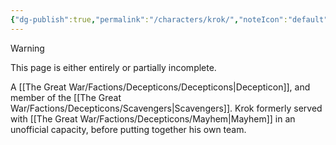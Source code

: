 ```yaml
---
{"dg-publish":true,"permalink":"/characters/krok/","noteIcon":"default"}
---
```

  
>[!warning] 
>This page is either entirely or partially incomplete. 

A [[The Great War/Factions/Decepticons/Decepticons\|Decepticon]], and member of the [[The Great War/Factions/Decepticons/Scavengers\|Scavengers]]. Krok formerly served with [[The Great War/Factions/Decepticons/Mayhem\|Mayhem]] in an unofficial capacity, before putting together his own team. 